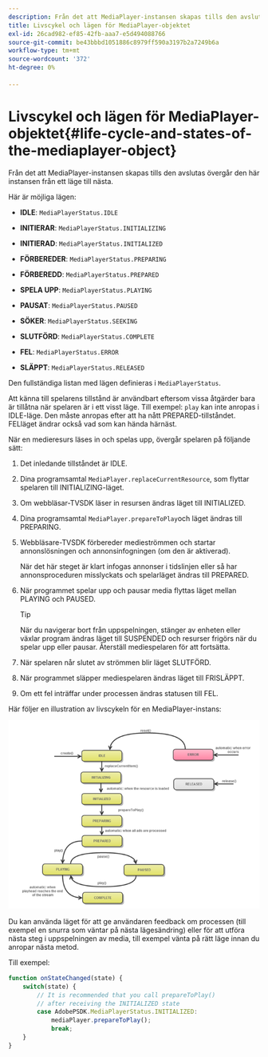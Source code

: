 ```yaml
---
description: Från det att MediaPlayer-instansen skapas tills den avslutas övergår den här instansen från ett läge till nästa.
title: Livscykel och lägen för MediaPlayer-objektet
exl-id: 26cad982-ef85-42fb-aaa7-e5d494088766
source-git-commit: be43bbbd1051886c8979ff590a3197b2a7249b6a
workflow-type: tm+mt
source-wordcount: '372'
ht-degree: 0%

---
```


# Livscykel och lägen för MediaPlayer-objektet{#life-cycle-and-states-of-the-mediaplayer-object}

Från det att MediaPlayer-instansen skapas tills den avslutas övergår den här instansen från ett läge till nästa.

Här är möjliga lägen:

* **IDLE**: `MediaPlayerStatus.IDLE`

* **INITIERAR**: `MediaPlayerStatus.INITIALIZING`

* **INITIERAD**: `MediaPlayerStatus.INITIALIZED`

* **FÖRBEREDER**: `MediaPlayerStatus.PREPARING`

* **FÖRBEREDD**: `MediaPlayerStatus.PREPARED`

* **SPELA UPP**: `MediaPlayerStatus.PLAYING`

* **PAUSAT**: `MediaPlayerStatus.PAUSED`

* **SÖKER**: `MediaPlayerStatus.SEEKING`

* **SLUTFÖRD**: `MediaPlayerStatus.COMPLETE`

* **FEL**: `MediaPlayerStatus.ERROR`

* **SLÄPPT**: `MediaPlayerStatus.RELEASED`

Den fullständiga listan med lägen definieras i `MediaPlayerStatus`.

Att känna till spelarens tillstånd är användbart eftersom vissa åtgärder bara är tillåtna när spelaren är i ett visst läge. Till exempel: `play` kan inte anropas i IDLE-läge. Den måste anropas efter att ha nått PREPARED-tillståndet. FELläget ändrar också vad som kan hända härnäst.

När en medieresurs läses in och spelas upp, övergår spelaren på följande sätt:

1. Det inledande tillståndet är IDLE.
1. Dina programsamtal `MediaPlayer.replaceCurrentResource`, som flyttar spelaren till INITIALIZING-läget.
1. Om webbläsar-TVSDK läser in resursen ändras läget till INITIALIZED.
1. Dina programsamtal `MediaPlayer.prepareToPlay`och läget ändras till PREPARING.
1. Webbläsare-TVSDK förbereder medieströmmen och startar annonslösningen och annonsinfogningen (om den är aktiverad).

   När det här steget är klart infogas annonser i tidslinjen eller så har annonsproceduren misslyckats och spelarläget ändras till PREPARED.
1. När programmet spelar upp och pausar media flyttas läget mellan PLAYING och PAUSED.

   >[!TIP]
   >
   >När du navigerar bort från uppspelningen, stänger av enheten eller växlar program ändras läget till SUSPENDED och resurser frigörs när du spelar upp eller pausar. Återställ mediespelaren för att fortsätta.

1. När spelaren når slutet av strömmen blir läget SLUTFÖRD.
1. När programmet släpper mediespelaren ändras läget till FRISLÄPPT.
1. Om ett fel inträffar under processen ändras statusen till FEL.

Här följer en illustration av livscykeln för en MediaPlayer-instans:

<!--<a id="fig_DD3DAE7507C549C8A4720A26DFCFFCCB"></a>-->

![](assets/player-state-transitions-diagram-android_1.2_web.png)

Du kan använda läget för att ge användaren feedback om processen (till exempel en snurra som väntar på nästa lägesändring) eller för att utföra nästa steg i uppspelningen av media, till exempel vänta på rätt läge innan du anropar nästa metod.

Till exempel:

```js
function onStateChanged(state) { 
    switch(state) { 
        // It is recommended that you call prepareToPlay()  
        // after receiving the INITIALIZED state             
        case AdobePSDK.MediaPlayerStatus.INITIALIZED: 
            mediaPlayer.prepareToPlay(); 
            break; 
    } 
} 
```

